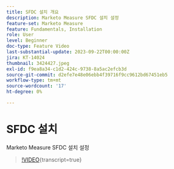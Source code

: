 ```yaml
---
title: SFDC 설치 개요
description: Marketo Measure SFDC 설치 설정
feature-set: Marketo Measure
feature: Fundamentals, Installation
role: User
level: Beginner
doc-type: Feature Video
last-substantial-update: 2023-09-22T00:00:00Z
jira: KT-14024
thumbnail: 3424427.jpeg
exl-id: f9ea8a34-c1d2-424c-9738-8a5ac2efcb3d
source-git-commit: d2efe7e48e06ebb4f39716f9cc9612bd67451eb5
workflow-type: tm+mt
source-wordcount: '17'
ht-degree: 0%

---
```


# SFDC 설치

Marketo Measure SFDC 설치 설정

>[!VIDEO](https://video.tv.adobe.com/v/3451812/?learn=on&captions=kor){transcript=true}

